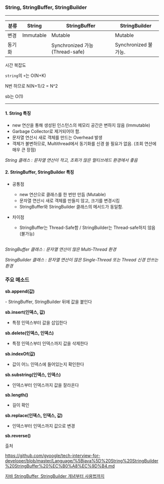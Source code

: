 ### String, StringBuffer, StringBuilder

----

| 분류  | String    | StringBuffer                  | StringBuilder     |
| --- | --------- | ----------------------------- | ----------------- |
| 변경  | Immutable | Mutable                       | Mutable           |
| 동기화 |           | Synchronized 가능 (Thread-safe) | Synchronized 불가능. |



시간 복잡도

`string`의 `+`는 O(N+K)

N번 하므로 N(N+1)/2  = N^2

sb는 O(1) 

---

#### 1. String 특징

* new 연산을 통해 생성된 인스턴스의 메모리 공간은 변하지 않음 (Immutable)
* Garbage Collector로 제거되어야 함.
* 문자열 연산시 새로 객체를 만드는 Overhead 발생
* 객체가 불변하므로, Multithread에서 동기화를 신경 쓸 필요가 없음. (조회 연산에 매우 큰 장점)

*String 클래스 : 문자열 연산이 적고, 조회가 많은 멀티쓰레드 환경에서 좋음*

#### 2. StringBuffer, StringBuilder 특징

- 공통점
  
  - new 연산으로 클래스를 한 번만 만듬 (Mutable)
  - 문자열 연산시 새로 객체를 만들지 않고, 크기를 변경시킴
  - StringBuffer와  StringBuilder 클래스의 메서드가 동일함.

- 차이점
  
  - StringBuffer는 Thread-Safe함 / StringBuilder는 Thread-safe하지 않음 (불가능)
  
  <br>

*StringBuffer 클래스 : 문자열 연산이 많은 Multi-Thread 환경*

*StringBuilder 클래스 : 문자열 연산이 많은 Single-Thread 또는 Thread 신경 안쓰는 환경*

### 주요 메소드

**sb.append(값)**

- StringBuffer, StringBuilder 뒤에 값을 붙인다

**sb.insert(인덱스, 값)**

- 특정 인덱스부터 값을 삽입한다

**sb.delete(인덱스, 인덱스)**

- 특정 인덱스부터 인덱스까지 값을 삭제한다

**sb.indexOf(값)**

- 값이 어느 인덱스에 들어있는지 확인한다

**sb.substring(인덱스, 인덱스)**

- 인덱스부터 인덱스까지 값을 잘라온다

**sb.length()**

- 길이 확인

**sb.replace(인덱스, 인덱스, 값)**

- 인덱스부터 인덱스까지 값으로 변경

**sb.reverse()**

출처

https://github.com/gyoogle/tech-interview-for-developer/blob/master/Language/%5Bjava%5D%20String%20StringBuilder%20StringBuffer%20%EC%B0%A8%EC%9D%B4.md

[자바 StringBuffer, StringBuilder 개념부터 사용법까지](https://wakestand.tistory.com/245)
